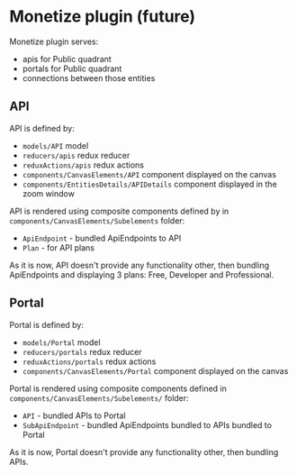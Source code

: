 # Monetize plugin (future)

Monetize plugin serves:
- apis for Public quadrant
- portals for Public quadrant
- connections between those entities

## API

API is defined by:
- `models/API` model
- `reducers/apis` redux reducer
- `reduxActions/apis` redux actions
- `components/CanvasElements/API` component displayed on the canvas
- `components/EntitiesDetails/APIDetails` component displayed in the zoom window

API is rendered using composite components defined by in `components/CanvasElements/Subelements` folder:
- `ApiEndpoint` - bundled ApiEndpoints to API
- `Plan` - for API plans

As it is now, API doesn't provide any functionality other, then bundling ApiEndpoints and displaying 3 plans: Free, Developer and Professional.

## Portal

Portal is defined by:
- `models/Portal` model
- `reducers/portals` redux reducer
- `reduxActions/portals` redux actions
- `components/CanvasElements/Portal` component displayed on the canvas

Portal is rendered using composite components defined in `components/CanvasElements/Subelements/` folder:
- `API` - bundled APIs to Portal
- `SubApiEndpoint` - bundled ApiEndpoints bundled to APIs bundled to Portal

As it is now, Portal doesn't provide any functionality other, then bundling APIs.
